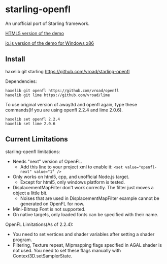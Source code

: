 starling-openfl
===============
An unofficial port of Starling framework.

[HTML5 version of the demo](http://vroad.github.io/starling-samples)

[io.js version of the demo for Windows x86](https://www.dropbox.com/s/nbmv1ga1vn9p443/Starling_Demo_iojs_20150214.zip?dl=0)

Install
-------
   haxelib git starling https://github.com/vroad/starling-openfl

Dependencies:

    haxelib git openfl https://github.com/vroad/openfl
    haxelib git lime https://github.com/vroad/lime

To use original version of away3d and openfl again, type these commands(If you are using openfl 2.2.4 and lime 2.0.6).

    haxelib set openfl 2.2.4
    haxelib set lime 2.0.6

Current Limitations
-------------------

starling-openfl limitations:

* Needs "next" version of OpenFL.
  * Add this line to your project xml to enable it: ```<set value="openfl-next" value="1" />```
* Only works on html5, cpp, and unofficial Node.js target.
  * Except for html5, only windows platform is tested. 
* DisplacementMapFilter don't work correctly. The filter just moves a object a little bit.
  * Noises that are used in DisplacementMapFilter example cannot be generated on OpenFL for now.
* Mini-Bitmap Font is not supported.
* On native targets, only loaded fonts can be specified with their name.

OpenFL Limitations(As of 2.2.4):

* You need to set vertices and shader variables after setting a shader program.
* Filtering, Texture repeat, Mipmapping flags specified in AGAL shader is not used. You need to set these flags manually with Context3D.setSamplerState.
